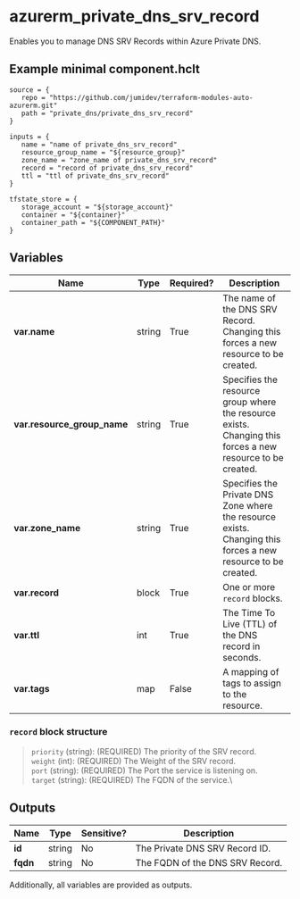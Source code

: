 # azurerm_private_dns_srv_record

Enables you to manage DNS SRV Records within Azure Private DNS.

## Example minimal component.hclt

```hcl
source = {
   repo = "https://github.com/jumidev/terraform-modules-auto-azurerm.git" 
   path = "private_dns/private_dns_srv_record" 
}

inputs = {
   name = "name of private_dns_srv_record" 
   resource_group_name = "${resource_group}" 
   zone_name = "zone_name of private_dns_srv_record" 
   record = "record of private_dns_srv_record" 
   ttl = "ttl of private_dns_srv_record" 
}

tfstate_store = {
   storage_account = "${storage_account}" 
   container = "${container}" 
   container_path = "${COMPONENT_PATH}" 
}

```

## Variables

| Name | Type | Required? |  Description |
| ---- | ---- | --------- |  ----------- |
| **var.name** | string | True | The name of the DNS SRV Record. Changing this forces a new resource to be created. | 
| **var.resource_group_name** | string | True | Specifies the resource group where the resource exists. Changing this forces a new resource to be created. | 
| **var.zone_name** | string | True | Specifies the Private DNS Zone where the resource exists. Changing this forces a new resource to be created. | 
| **var.record** | block | True | One or more `record` blocks. | 
| **var.ttl** | int | True | The Time To Live (TTL) of the DNS record in seconds. | 
| **var.tags** | map | False | A mapping of tags to assign to the resource. | 

### `record` block structure

> `priority` (string): (REQUIRED) The priority of the SRV record.\
> `weight` (int): (REQUIRED) The Weight of the SRV record.\
> `port` (string): (REQUIRED) The Port the service is listening on.\
> `target` (string): (REQUIRED) The FQDN of the service.\



## Outputs

| Name | Type | Sensitive? | Description |
| ---- | ---- | --------- | --------- |
| **id** | string | No  | The Private DNS SRV Record ID. | 
| **fqdn** | string | No  | The FQDN of the DNS SRV Record. | 

Additionally, all variables are provided as outputs.
